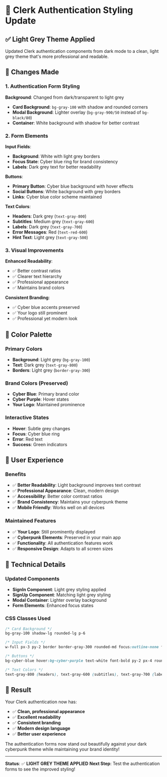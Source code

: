 # 🎨 Clerk Authentication Styling Update

## ✅ **Light Grey Theme Applied**

Updated Clerk authentication components from dark mode to a clean, light grey theme that's more professional and readable.

## 🎯 **Changes Made**

### **1. Authentication Form Styling**

**Background**: Changed from dark/transparent to light grey
- **Card Background**: `bg-gray-100` with shadow and rounded corners
- **Modal Background**: Lighter overlay (`bg-gray-900/50` instead of `bg-black/80`)
- **Container**: White background with shadow for better contrast

### **2. Form Elements**

**Input Fields**:
- **Background**: White with light grey borders
- **Focus State**: Cyber blue ring for brand consistency
- **Labels**: Dark grey text for better readability

**Buttons**:
- **Primary Button**: Cyber blue background with hover effects
- **Social Buttons**: White background with grey borders
- **Links**: Cyber blue color scheme maintained

**Text Colors**:
- **Headers**: Dark grey (`text-gray-800`)
- **Subtitles**: Medium grey (`text-gray-600`)
- **Labels**: Dark grey (`text-gray-700`)
- **Error Messages**: Red (`text-red-600`)
- **Hint Text**: Light grey (`text-gray-500`)

### **3. Visual Improvements**

**Enhanced Readability**:
- ✅ Better contrast ratios
- ✅ Clearer text hierarchy
- ✅ Professional appearance
- ✅ Maintains brand colors

**Consistent Branding**:
- ✅ Cyber blue accents preserved
- ✅ Your logo still prominent
- ✅ Professional yet modern look

## 🎨 **Color Palette**

### **Primary Colors**
- **Background**: Light grey (`bg-gray-100`)
- **Text**: Dark grey (`text-gray-800`)
- **Borders**: Light grey (`border-gray-300`)

### **Brand Colors (Preserved)**
- **Cyber Blue**: Primary brand color
- **Cyber Purple**: Hover states
- **Your Logo**: Maintained prominence

### **Interactive States**
- **Hover**: Subtle grey changes
- **Focus**: Cyber blue ring
- **Error**: Red text
- **Success**: Green indicators

## 📱 **User Experience**

### **Benefits**
- ✅ **Better Readability**: Light background improves text contrast
- ✅ **Professional Appearance**: Clean, modern design
- ✅ **Accessibility**: Better color contrast ratios
- ✅ **Brand Consistency**: Maintains your cyberpunk theme
- ✅ **Mobile Friendly**: Works well on all devices

### **Maintained Features**
- ✅ **Your Logo**: Still prominently displayed
- ✅ **Cyberpunk Elements**: Preserved in your main app
- ✅ **Functionality**: All authentication features work
- ✅ **Responsive Design**: Adapts to all screen sizes

## 🔧 **Technical Details**

### **Updated Components**
- **SignIn Component**: Light grey styling applied
- **SignUp Component**: Matching light grey styling
- **Modal Container**: Lighter overlay background
- **Form Elements**: Enhanced focus states

### **CSS Classes Used**
```css
/* Card Background */
bg-gray-100 shadow-lg rounded-lg p-6

/* Input Fields */
w-full px-3 py-2 border border-gray-300 rounded-md focus:outline-none focus:ring-2 focus:ring-cyber-blue

/* Buttons */
bg-cyber-blue hover:bg-cyber-purple text-white font-bold py-2 px-4 rounded

/* Text Colors */
text-gray-800 (headers), text-gray-600 (subtitles), text-gray-700 (labels)
```

## 🎉 **Result**

Your Clerk authentication now has:
- ✅ **Clean, professional appearance**
- ✅ **Excellent readability**
- ✅ **Consistent branding**
- ✅ **Modern design language**
- ✅ **Better user experience**

The authentication forms now stand out beautifully against your dark cyberpunk theme while maintaining your brand identity!

---

**Status**: ✅ **LIGHT GREY THEME APPLIED**
**Next Step**: Test the authentication forms to see the improved styling! 